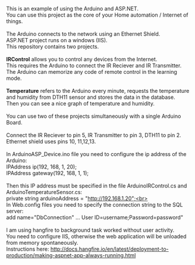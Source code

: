 This is an example of using the Arduino and ASP.NET.<br>
You can use this project as the core of your Home automation / Internet of things.<br>
<br>
The Arduino connects to the network using an Ethernet Shield. <br>
ASP.NET project runs on a windows (IIS). <br>
This repository contains two projects.<br>
<br>
<b>IRControl</b> allows you to control any devices from the Internet. <br>
This requires the Arduino to connect the IR Reciever and IR Transmitter.  <br>
The Arduino can memorize any code of remote control in the learning mode.  <br>
<br>
<b>Temperature</b> refers to the Arduino every minute, requests the temperature and humidity from DTH11 sensor and stores the data in the database. <br>
Then you can see a nice graph of temperature and humidity. <br>
<br>
You can use two of these projects simultaneously with a single Arduino Board.<br>
<br>
Connect the IR Reciever to pin 5, IR Transmitter to pin 3, DTH11 to pin 2. Ethernet shield uses pins 10, 11,12,13.<br>
<br>
In ArduinoASP_Device.ino file you need to configure the ip address of the Arduino:<br>
IPAddress ip(192, 168, 1, 20);<br>
IPAddress gateway(192, 168, 1, 1);<br>
<br>
Then this IP address must be specified in the file ArduinoIRControl.cs and ArduinoTemperatureSensor.cs:<br>
private string arduinoAddress = "http://192.168.1.20";<br>
<br>
In Web.config files you need to specify the connection string to the SQL server:<br>
add name="DbConnection" ... User ID=username;Password=password"<br>
<br>
I am using hangfire to background task worked without user activity. <br>
You need to configure IIS, otherwise the web application will be unloaded from memory spontaneously. <br>
Instructions here: http://docs.hangfire.io/en/latest/deployment-to-production/making-aspnet-app-always-running.html
